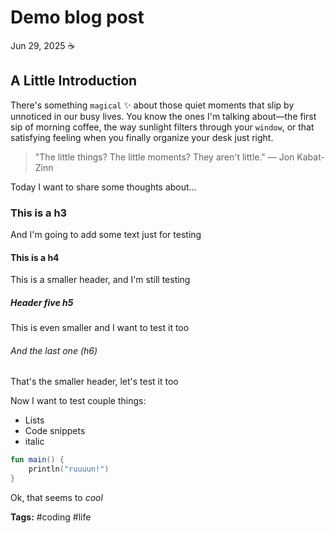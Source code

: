 # Demo blog post
Jun 29, 2025 ☕

## A Little Introduction
There's something `magical` ✨ about those quiet moments that slip by unnoticed in our busy lives. You know the ones I'm talking about—the first sip of morning coffee, the way sunlight filters through your `window`, or that satisfying feeling when you finally organize your desk just right.

> "The little things? The little moments? They aren't little." — Jon Kabat-Zinn

Today I want to share some thoughts about...

### This is a h3 
And I'm going to add some text just for testing

#### This is a h4
This is a smaller header, and I'm still testing

##### Header five h5
This is even smaller and I want to test it too

###### And the last one (h6)
That's the smaller header, let's test it too

Now I want to test couple things:

- Lists 
- Code snippets
- italic

```kotlin
fun main() {
    println("ruuuun!")
}
```
Ok, that seems to _cool_

**Tags:** #coding #life
